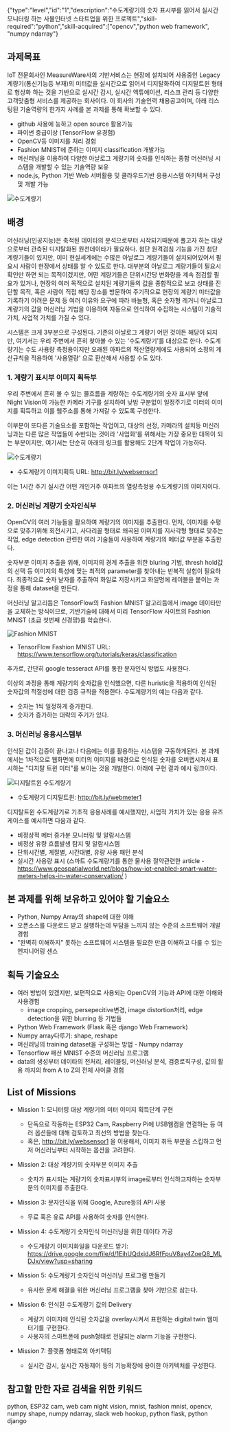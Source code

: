 
{"type":"level","id":"1","description":"수도계량기의 숫자 표시부를 읽어서 실시간 모니터링 하는 사물인터넷 스타트업을 위한 프로젝트","skill-required":"python","skill-acquired":["opencv","python web framework", "numpy ndarray"}

## 과제목표
IoT 전문회사인 MeasureWare사의 기반서비스는 현장에 설치되어 사용중인 Legacy 계량기(통신기능등 부재)의 미터값을 실시간으로 읽어서 디지탈화하여 디지탈트윈 형태로 형상화 하는 것을 기반으로 실시간 감시, 실시간 액튜에이션, 리스크 관리 등 다양한 고객맞춤형 서비스를 제공하는 회사이다. 이 회사의 기술인력 채용공고이며, 아래 리스팅된 기술역량의 한가지 사례를 본 과제를 통해 확보할 수 있다.

* github 사용에 능하고 open source 활용가능
* 파이썬 중급이상 (TensorFlow 유경험)
* OpenCV등 이미지를 처리 경험
* Fashion MNIST에 준하는 이미지 classification 개발가능
* 머신러닝을 이용하여 다양한 아날로그 계량기의 숫자를 인식하는 종합 머신러닝 시스템을 개발할 수 있는 기술역량 보유
* node.js, Python 기반 Web 서버활용 및 클라우드기반 응용시스템 아키텍처 구성 및 개발 가능

![수도계량기](./water_meter_digitaltwin.jpg)

## 배경
머신러닝(인공지능)은 축적된 데이타의 분석으로부터 시작되기때문에 풀고자 하는 대상으로부터 관측된 디지탈화된 원천데이타가 필요하다. 
첨단 원격검침 기능을 가진 첨단 계량기들이 있지만, 이미 현실세계에는 수많은 아날로그 계량기들이 설치되어있어서 필요시 사람이 현장에서 상태를 알 수 있도로 한다. 
대부분의 아날로그 계량기들이 필요시 확인만 하면 되는 목적이겠지만, 어떤 계량기들은 단위시간당 변화량을 계속 점검할 필요가 있거나,
현장의 여러 목적으로 설치된 계량기들의 값을 종합적으로 보고 상태를 진단할 목적,
혹은 사람이 직접 해당 장소를 방문하여 주기적으로 현장의 계량기 미터값을 기록하기 어려운 문제 등
여러 이유와 요구에 따라 바늘형, 혹은 숫자형 레거니 아날로그 계량기의 값을 머신러닝 기법을 이용하여
자동으로 인식하여 수집하는 시스템이 기술적가치, 사업적 가치를 가질 수 있다.

시스템은 크게 3부분으로 구성된다. 기존의 아날로그 계량기 어떤 것이든 해당이 되지만,
여기서는 우리 주변에서 흔히 찾아볼 수 있는 '수도계량기'를 대상으로 한다. 수도계량기는 수도 사용량 측정용이지만
오래된 아파트의 적산열량계에도 사용되어 소정의 계산규칙을 적용하여 '사용열량' 으로 환산해서 사용할 수도 있다.

### 1. 계량기 표시부 이미지 획득부
우리 주변에서 흔히 볼 수 있는 물흐름을 계량하는 수도계량기의 숫자 표시부 앞에 Night Vision이 가능한 카메라 기구를 설치하여
낮밤 구분없이 일정주기로 미터의 이미지를 획득하고 이를 웹주소를 통해 가져갈 수 있도록 구성한다.

이부분이 또다른 기술요소를 포함하는 작업이고, 대상의 선정, 카메라의 설치등 머신러닝과는 다른 많은 작업들이 수반되는 것이라
'사업화'를 위해서는 가장 중요한 대목이 되는 부분이지만, 여기서는 단순히 아래의 링크를 활용해도 2단계 작업이 가능하다.

![수도계량기](./websensor1.jpg)

* 수도계량기 이미지획득 URL: http://bit.ly/websensor1 

이는 1시간 주기 실시간 어떤 개인거주 아파트의 열량측정용 수도계량기의 이미지이다.

### 2. 머신러닝 계량기 숫자인식부

OpenCV의 여러 기능들을 활요하여 계량기의 이미지를 추출한다. 
먼저, 이미지를 수평으로 맞추기위해 회전시키고, 사다리꼴 형태로 왜곡된 이미지를 지사각형 형태로 맞추는 작업,
edge detection 관련한 여러 기술들이 사용하여 계량기의 메터값 부분을 추출한다.

숫자부분 이미지 추출을 위해, 이미지의 경계 추출을 위한 bluring 기법, thresh hold값의 선택 등 이미지의 특성에 맞는 최적의 parameter를 찾아내는 반복적 실험이 필요하다.
최종적으로 숫자 낱자를 추출하여 화일로 저장시키고 화일명에 레이블을 붙이는 과정을 통해 dataset을 만든다.

머신러닝 알고리듬은 TensorFlow의 Fashion MNIST 알고리듬에서 image 데이타만을 교체하는 방식이므로,
기반기술에 대해서 미리 TensorFlow 사이트의 Fashion MNIST (초급 첫번째 신경망)를 학습한다.

![Fashion MNIST](./fashionmnist1.jpg)
* TensorFlow Fashion MNIST URL: https://www.tensorflow.org/tutorials/keras/classification  

추가로, 간단히 google tesseract API를 통한 문자인식 방법도 사용한다.

이상의 과정을 통해 계량기의 숫자값을 인식했으면, 다른 huristic을 적용하여 인식된 숫자값의 적절성에 대한
검증 규칙을 적용한다. 수도계량기의 예는 다음과 같다.

  * 숫자는 1씩 일정하게 증가한다.
  * 숫자가 증가하는 대략의 주기가 있다.

### 3. 머신러닝 응용시스템부

인식된 값이 검증이 끝나고나 다음에는 이를 활용하는 시스템을 구동하게된다. 본 과제에서는
1차적으로 웹화면에 미터의 이미지를 배경으로 인식된 숫자를 오버랩시켜서 표시하는 
"디지탈 트윈 미터"를 보이는 것을 개발한다. 아래에 구현 결과 예시 링크이다.

![디지탈트윈 수도계량기](./webmeter2.jpg)
* 수도계량기 디지탈트윈: http://bit.ly/webmeter1

디지탈트윈 수도계량기로 기초적 응용사례를 예시했지만, 사업적 가치가 있는 응용 유즈케이스를 예시하면 다음과 같다.

  * 비정상적 메터 증가분 모니터링 및 알람시스템
  * 비정상 유량 흐름발생 탐지 및 알람시스템
  * 단위시간별, 계절별, 시간대별, 유량 사용 패턴 분석
  * 실시간 사용량 표시 (스마트 수도계량기를 통한 물사용 절약관련한 article - https://www.geospatialworld.net/blogs/how-iot-enabled-smart-water-meters-helps-in-water-conservation/ )

## 본 과제를 위해 보유하고 있어야 할 기술요소
* Python, Numpy Array의 shape에 대한 이해
* 오픈소스를 다운로드 받고 실행하는데 부담을 느끼지 않는 수준의 소프트웨어 개발 경험
* "완벽히 이해하지" 못하는 소프트웨어 시스템을 필요한 만큼 이해하고 다룰 수 있는 엔지니어링 센스

## 획득 기술요소
* 여러 방법이 있겠지만, 보편적으로 사용되는 OpenCV의 기능과  API에 대한 이해와 사용경험
  * image cropping, persepecitive변경, image distortion처리, edge detection을 위한 blurring 등 기법들
* Python Web Framework (Flask 혹은 django Web Framework)
* Numpy array다루기: shape, reshape
* 머신러닝의 training dataset을 구성하는 방법 - Numpy ndarray 
* Tensorflow 패션 MNIST 수준의 머신러닝 프로그램
* data의 생성부터 데이타의 전처리, 레이블링, 머신러닝 분석, 검증로직구성, 값의 활용 까지의 from A to Z의 전체 사이클 경험
 
## List of Missions
* Mission 1: 모니터링 대상 계량기의 미터 이미지 획득단계 구현
  * 단독으로 작동하는 ESP32 Cam, Raspberry Pi에 USB웹캠을 연결하는 등 여러 옵션들에 대해 검토하고 최선의 방법을 찾는다. 
  * 혹은, http://bit.ly/websensor1 을 이용해서, 이미지 취득 부분을 스킵하고 먼저 머신러닝부터 시작하는 옵션을 고려한다.
  
* Mission 2: 대상 계량기의 숫자부분 이미지 추출
  * 숫자가 표시되는 계량기의 숫자표시부의 image로부터 인식하고자하는  숫자부분의 이미지를 추출한다.
  
* Mission 3: 문자인식을 위해 Google, Azure등의 API 사용
  * 무료 혹은 유료 API를 사용하여 숫자를 인식한다.
  
* Mission 4: 수도계량기 숫자인식 머신러닝을 위한 데이타 가공
  * 수도계량기 이미지화일을 다운로드 받기: https://drive.google.com/file/d/1EihUQdxjdJ6RfFpuV8ay4ZoeQ8_MLDJx/view?usp=sharing 

* Mission 5: 수도계량기 숫자인식 머신러닝 프로그램 만들기
  * 유사한 문제 해결을 위한 머신러닝 프로그램을 찾아 기반으로 삼는다.

* Mission 6: 인식된 수도계량기 값의 Delivery
  * 계량기 이미지에 인식된 숫자값을 overlay시켜서 표현하는 digital twin 웹미터기를 구현한다.
  * 사용자의 스마트폰에 push형태로 전달되는 alarm 기능을 구현한다.

* Mission 7: 플랫폼 형태로의 아키텍팅 
  * 실시간 감시, 실시간 자동제어 등의 기능확장에 용이한 아키텍처를 구성한다.

## 참고할 만한 자료 검색을 위한 키워드
python, ESP32 cam, web cam night vision, mnist, fashion mnist, opencv, numpy shape, numpy ndarray, slack web hookup, python flask, python django
